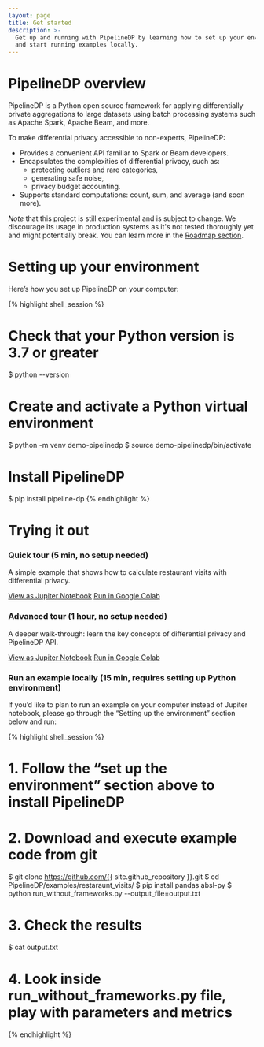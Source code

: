 ```yaml
---
layout: page
title: Get started
description: >-
  Get up and running with PipelineDP by learning how to set up your environment
  and start running examples locally.
---
```


# PipelineDP overview

PipelineDP is a Python open source framework for applying differentially private aggregations to 
large datasets using batch processing systems such as Apache Spark, Apache Beam, and more.

To make differential privacy accessible to non-experts, PipelineDP:

* Provides a convenient API familiar to Spark or Beam developers.
* Encapsulates the complexities of differential privacy, such as:
  * protecting outliers and rare categories,
  * generating safe noise,
  * privacy budget accounting.
* Supports standard computations: count, sum, and average (and soon more).

*Note* that this project is still experimental and is subject to change.
We discourage its usage in production systems as it's not
tested thoroughly yet and might potentially break. You can learn more in the
[Roadmap section](https://pipelinedp.io/overview/#roadmap).

# Setting up your environment
Here’s how you set up PipelineDP on your computer:

{% highlight shell_session %}
# Check that your Python version is 3.7 or greater
$ python --version

# Create and activate a Python virtual environment
$ python -m venv demo-pipelinedp
$ source demo-pipelinedp/bin/activate

# Install PipelineDP
$ pip install pipeline-dp
{% endhighlight %}

# Trying it out
### Quick tour (5 min, no setup needed)

A simple example that shows how to calculate restaurant visits with differential privacy. 

<a class="c-hero__button c-button c-button--secondary" style="margin: 0px;" href="https://github.com/{{ site.github_repository }}/blob/main/examples/quickstart.ipynb" target="_blank">View as Jupiter Notebook</a>
<a class="c-hero__button c-button c-button--primary" style="margin: 0px;" href="https://colab.research.google.com/github/{{ site.github_repository }}/blob/main/examples/quickstart.ipynb" target="_blank">Run in Google Colab</a>

### Advanced tour (1 hour, no setup needed)
A deeper walk-through: learn the key concepts of differential privacy and PipelineDP API. 

<a class="c-hero__button c-button c-button--secondary" style="margin: 0px;" href="https://github.com/{{ site.github_repository }}/blob/main/examples/restaurant_visits.ipynb" target="_blank">View as Jupiter Notebook</a>
<a class="c-hero__button c-button c-button--primary" style="margin: 0px;" href="https://colab.research.google.com/github/{{ site.github_repository }}/blob/main/examples/restaurant_visits.ipynb" target="_blank">Run in Google Colab</a>

### Run an example locally (15 min, requires setting up Python environment)
If you’d like to plan to run an example on your computer instead of Jupiter notebook, please go through the “Setting up the environment” section below and run:

{% highlight shell_session %}
# 1. Follow the “set up the environment” section above to install PipelineDP

# 2. Download and execute example code from git
$ git clone https://github.com/{{ site.github_repository }}.git
$ cd PipelineDP/examples/restaraunt_visits/
$ pip install pandas absl-py
$ python run_without_frameworks.py --output_file=output.txt

# 3. Check the results 
$ cat output.txt

# 4. Look inside run_without_frameworks.py file, play with parameters and metrics
{% endhighlight %}
